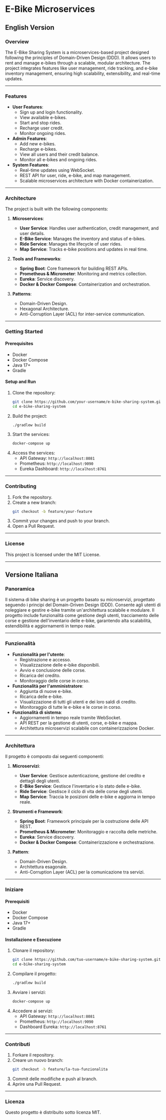 # E-Bike Microservices

## English Version

### Overview
The E-Bike Sharing System is a microservices-based project designed following the principles of Domain-Driven Design (DDD). It allows users to rent and manage e-bikes through a scalable, modular architecture. The project integrates features like user management, ride tracking, and e-bike inventory management, ensuring high scalability, extensibility, and real-time updates.

---

### Features
- **User Features**:
  - Sign up and login functionality.
  - View available e-bikes.
  - Start and stop rides.
  - Recharge user credit.
  - Monitor ongoing rides.
- **Admin Features**:
  - Add new e-bikes.
  - Recharge e-bikes.
  - View all users and their credit balance.
  - Monitor all e-bikes and ongoing rides.
- **System Features**:
  - Real-time updates using WebSocket.
  - REST API for user, ride, e-bike, and map management.
  - Scalable microservices architecture with Docker containerization.

---

### Architecture
The project is built with the following components:

1. **Microservices**:
   - **User Service**: Handles user authentication, credit management, and user details.
   - **E-Bike Service**: Manages the inventory and status of e-bikes.
   - **Ride Service**: Manages the lifecycle of user rides.
   - **Map Service**: Tracks e-bike positions and updates in real time.

2. **Tools and Frameworks**:
   - **Spring Boot**: Core framework for building REST APIs.
   - **Prometheus & Micrometer**: Monitoring and metrics collection.
   - **Eureka**: Service discovery.
   - **Docker & Docker Compose**: Containerization and orchestration.

3. **Patterns**:
   - Domain-Driven Design.
   - Hexagonal Architecture.
   - Anti-Corruption Layer (ACL) for inter-service communication.

---

### Getting Started
#### Prerequisites
- Docker
- Docker Compose
- Java 17+
- Gradle

#### Setup and Run
1. Clone the repository:
   ```bash
   git clone https://github.com/your-username/e-bike-sharing-system.git
   cd e-bike-sharing-system
   ```
2. Build the project:
   ```bash
   ./gradlew build
   ```
3. Start the services:
   ```bash
   docker-compose up
   ```
4. Access the services:
   - API Gateway: `http://localhost:8081`
   - Prometheus: `http://localhost:9090`
   - Eureka Dashboard: `http://localhost:8761`

---

### Contributing
1. Fork the repository.
2. Create a new branch:
   ```bash
   git checkout -b feature/your-feature
   ```
3. Commit your changes and push to your branch.
4. Open a Pull Request.

---

### License
This project is licensed under the MIT License.

---

## Versione Italiana

### Panoramica
Il sistema di bike sharing è un progetto basato su microservizi, progettato seguendo i principi del Domain-Driven Design (DDD). Consente agli utenti di noleggiare e gestire e-bike tramite un'architettura scalabile e modulare. Il progetto include funzionalità come gestione degli utenti, tracciamento delle corse e gestione dell'inventario delle e-bike, garantendo alta scalabilità, estendibilità e aggiornamenti in tempo reale.

---

### Funzionalità
- **Funzionalità per l'utente**:
  - Registrazione e accesso.
  - Visualizzazione delle e-bike disponibili.
  - Avvio e conclusione delle corse.
  - Ricarica del credito.
  - Monitoraggio delle corse in corso.
- **Funzionalità per l'amministratore**:
  - Aggiunta di nuove e-bike.
  - Ricarica delle e-bike.
  - Visualizzazione di tutti gli utenti e dei loro saldi di credito.
  - Monitoraggio di tutte le e-bike e le corse in corso.
- **Funzionalità di sistema**:
  - Aggiornamenti in tempo reale tramite WebSocket.
  - API REST per la gestione di utenti, corse, e-bike e mappa.
  - Architettura microservizi scalabile con containerizzazione Docker.

---

### Architettura
Il progetto è composto dai seguenti componenti:

1. **Microservizi**:
   - **User Service**: Gestisce autenticazione, gestione del credito e dettagli degli utenti.
   - **E-Bike Service**: Gestisce l'inventario e lo stato delle e-bike.
   - **Ride Service**: Gestisce il ciclo di vita delle corse degli utenti.
   - **Map Service**: Traccia le posizioni delle e-bike e aggiorna in tempo reale.

2. **Strumenti e Framework**:
   - **Spring Boot**: Framework principale per la costruzione delle API REST.
   - **Prometheus & Micrometer**: Monitoraggio e raccolta delle metriche.
   - **Eureka**: Service discovery.
   - **Docker & Docker Compose**: Containerizzazione e orchestrazione.

3. **Pattern**:
   - Domain-Driven Design.
   - Architettura esagonale.
   - Anti-Corruption Layer (ACL) per la comunicazione tra servizi.

---

### Iniziare
#### Prerequisiti
- Docker
- Docker Compose
- Java 17+
- Gradle

#### Installazione e Esecuzione
1. Clonare il repository:
   ```bash
   git clone https://github.com/tuo-username/e-bike-sharing-system.git
   cd e-bike-sharing-system
   ```
2. Compilare il progetto:
   ```bash
   ./gradlew build
   ```
3. Avviare i servizi:
   ```bash
   docker-compose up
   ```
4. Accedere ai servizi:
   - API Gateway: `http://localhost:8081`
   - Prometheus: `http://localhost:9090`
   - Dashboard Eureka: `http://localhost:8761`

---

### Contributi
1. Forkare il repository.
2. Creare un nuovo branch:
   ```bash
   git checkout -b feature/la-tua-funzionalita
   ```
3. Commit delle modifiche e push al branch.
4. Aprire una Pull Request.

---

### Licenza
Questo progetto è distribuito sotto licenza MIT.
